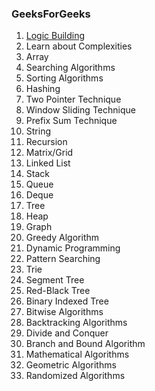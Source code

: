 ### GeeksForGeeks

1. [Logic Building](doc/logic-building.md)
2. Learn about Complexities
3. Array
4. Searching Algorithms
5. Sorting Algorithms
6. Hashing
7. Two Pointer Technique
8. Window Sliding Technique
9. Prefix Sum Technique
10. String
11. Recursion
12. Matrix/Grid
13. Linked List
14. Stack
15. Queue
16. Deque
17. Tree
18. Heap
19. Graph
20. Greedy Algorithm
21. Dynamic Programming
22. Pattern Searching
23. Trie
24. Segment Tree
25. Red-Black Tree
26. Binary Indexed Tree
27. Bitwise Algorithms
28. Backtracking Algorithms
29. Divide and Conquer
30. Branch and Bound Algorithm
31. Mathematical Algorithms
32. Geometric Algorithms
33. Randomized Algorithms
